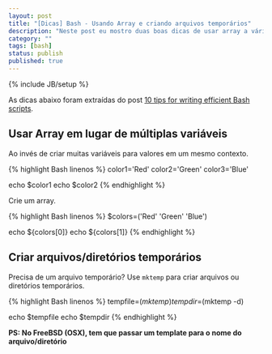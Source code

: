 ```yaml
---
layout: post
title: "[Dicas] Bash - Usando Array e criando arquivos temporários"
description: "Neste post eu mostro duas boas dicas de usar array a várias variáveis e criar arquivos temporários"
category: ""
tags: [bash]
status: publish
published: true
---
```

{% include JB/setup %}

As dicas abaixo foram extraídas do post [10 tips for writing efficient Bash scripts][efficient].

## Usar Array em lugar de múltiplas variáveis

Ao invés de criar muitas variáveis para valores em um mesmo contexto.

{% highlight Bash linenos %}
color1='Red'
color2='Green'
color3='Blue'

echo $color1
echo $color2
{% endhighlight %}

Crie um array.

{% highlight Bash linenos %}
$colors=('Red' 'Green' 'Blue')

echo ${colors[0]}
echo ${colors[1]}
{% endhighlight %}


## Criar arquivos/diretórios temporários

Precisa de um arquivo temporário? Use `mktemp` para criar arquivos ou diretórios temporários.

{% highlight Bash linenos %}
tempfile=$(mktemp)
tempdir=$(mktemp -d)

echo $tempfile
echo $tempdir
{% endhighlight %}


**PS: No FreeBSD (OSX), tem que passar um template para o nome do arquivo/diretório**

[efficient]: http://hacktux.com/bash/script/efficient "10 tips for writing efficient Bash scripts"

